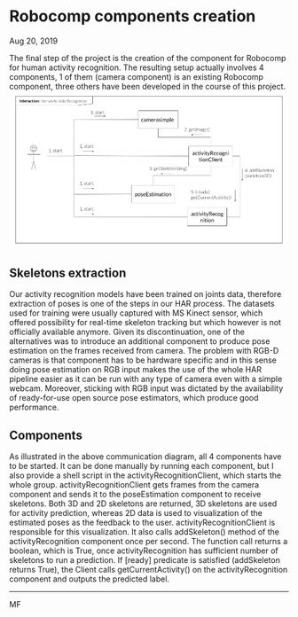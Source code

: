 # Robocomp components creation

Aug 20, 2019

The final step of the project is the creation of the component for Robocomp for human activity recognition. The resulting setup actually involves 4 components, 1 of them (camera component) is an existing Robocomp component, three others have been developed in the course of this project. 
![Components communication diagram](HAR_interaction.png)

## Skeletons extraction

Our activity recognition models have been trained on joints data, therefore extraction of poses is one of the steps in our HAR process. The datasets used for training were usually captured with MS Kinect sensor, which offered possibility for real-time skeleton tracking but which however is not officially available anymore. Given its discontinuation, one of the alternatives was to introduce an additional component to produce pose estimation on the frames received from camera. The problem with RGB-D cameras is that component has to be hardware specific and in this sense doing pose estimation on RGB input makes the use of the whole HAR pipeline easier as it can be run with any type of camera even with a simple webcam. Moreover, sticking with RGB input was dictated by the availability of ready-for-use open source pose estimators, which produce good performance. 
  

## Components

As illustrated in the above communication diagram, all 4 components have to be started. It can be done manually by running each component, but I also provide a shell script in the activityRecognitionClient, which starts the whole group. activityRecognitionClient gets frames from the camera component and sends it to the poseEstimation component to receive skeletons. Both 3D and 2D skeletons are returned, 3D skeletons are used for activity prediction, whereas 2D data is used to visualization of the estimated poses as the feedback to the user. activityRecognitionClient is responsible for this visualization. It also calls addSkeleton() method of the activityRecognition component once per second. The function call returns a boolean, which is True, once activityRecognition has sufficient number of skeletons to run a prediction. If [ready] predicate is satisfied (addSkeleton returns True), the Client calls getCurrentActivity() on the activityRecognition component and outputs the predicted label.  


***
MF
